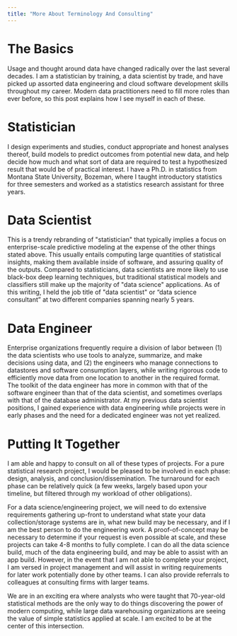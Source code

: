```yaml
---
title: "More About Terminology And Consulting"
---
```



# The Basics

Usage and thought around data have changed radically over the last several
decades. I am a statistician by training, a data scientist by trade, and have
picked up assorted data engineering and cloud software development skills
throughout my career. Modern data practitioners need to fill more roles than
ever before, so this post explains how I see myself in each of these.


# Statistician

I design experiments and studies, conduct appropriate and honest analyses
thereof, build models to predict outcomes from potential new data, and help
decide how much and what sort of data are required to test a hypothesized
result that would be of practical interest. I have a Ph.D. in statistics from
Montana State University, Bozeman, where I taught introductory statistics for
three semesters and worked as a statistics research assistant for three years.


# Data Scientist

This is a trendy rebranding of "statistician" that typically implies a focus
on enterprise-scale predictive modeling at the expense of the other things
stated above. This usually entails computing large quantities of statistical
insights, making them available inside of software, and assuring quality of
the outputs. Compared to statisticians, data scientists are more likely to
use black-box deep learning techniques, but traditional statistical models and
classifiers still make up the majority of "data science" applications. As of
this writing, I held the job title of "data scientist" or “data science
consultant” at two different companies spanning nearly 5 years.


# Data Engineer

Enterprise organizations frequently require a division of labor between (1)
the data scientists who use tools to analyze, summarize, and make decisions
using data, and (2) the engineers who manage connections to datastores and
software consumption layers, while writing rigorous code to efficiently move
data from one location to another in the required format. The toolkit of the
data engineer has more in common with that of the software engineer than that
of the data scientist, and sometimes overlaps with that of the database
administrator. At my previous data scientist positions, I gained experience
with data engineering while projects were in early phases and the need for a
dedicated engineer was not yet realized.


# Putting It Together

I am able and happy to consult on all of these types of projects. For a pure
statistical research project, I would be pleased to be involved in each phase:
design, analysis, and conclusion/dissemination. The turnaround for each phase
can be relatively quick (a few weeks, largely based upon your timeline, but
filtered through my workload of other obligations).

For a data science/engineering project, we will need to do extensive
requirements gathering up-front to understand what state your data
collection/storage systems are in, what new build may be necessary, and if I
am the best person to do the engineering work. A proof-of-concept may be
necessary to determine if your request is even possible at scale, and these
projects can take 4-8 months to fully complete. I can do all the data science
build, much of the data engineering build, and may be able to assist with an
app build. However, in the event that I am not able to complete your project,
I am versed in project management and will assist in writing requirements for
later work potentially done by other teams. I can also provide referrals to
colleagues at consulting firms with larger teams.

We are in an exciting era where analysts who were taught that
70-year-old statistical methods are the only way to do things discovering
the power of modern computing, while large data warehousing organizations are
seeing the value of simple statistics applied at scale. I am excited to be at
the center of this intersection.

